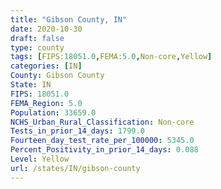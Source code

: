 ```yaml
---
title: "Gibson County, IN"
date: 2020-10-30
draft: false
type: county
tags: [FIPS:18051.0,FEMA:5.0,Non-core,Yellow]
categories: [IN]
County: Gibson County
State: IN
FIPS: 18051.0
FEMA_Region: 5.0
Population: 33659.0
NCHS_Urban_Rural_Classification: Non-core
Tests_in_prior_14_days: 1799.0
Fourteen_day_test_rate_per_100000: 5345.0
Percent_Positivity_in_prior_14_days: 0.088
Level: Yellow
url: /states/IN/gibson-county
---
```



